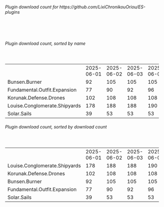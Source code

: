 <h6>Plugin download count for https://github.com/LixiChronikouOriou/ES-plugins</h6><br>
<br>
<h6>Plugin download count, sorted by name</h6><sub><sup><br>
<table>
	<tr>
		<td></td>
		<td>2025-06-01</td>
		<td>2025-06-02</td>
		<td>2025-06-03</td>
		<td>2025-06-04</td>
		<td>2025-06-05</td>
		<td>2025-06-06</td>
		<td>2025-06-07</td>
		<td>today +</td>
	</tr>
	<tr>
		<td>Bunsen.Burner</td>
		<td>92</td>
		<td>105</td>
		<td>105</td>
		<td>105</td>
		<td>107</td>
		<td>107</td>
		<td>107</td>
		<td></td>
	</tr>
	<tr>
		<td>Fundamental.Outfit.Expansion</td>
		<td>77</td>
		<td>90</td>
		<td>92</td>
		<td>96</td>
		<td>98</td>
		<td>100</td>
		<td>100</td>
		<td></td>
	</tr>
	<tr>
		<td>Korunak.Defense.Drones</td>
		<td>102</td>
		<td>108</td>
		<td>108</td>
		<td>108</td>
		<td>108</td>
		<td>110</td>
		<td>110</td>
		<td></td>
	</tr>
	<tr>
		<td>Louise.Conglomerate.Shipyards</td>
		<td>178</td>
		<td>188</td>
		<td>188</td>
		<td>190</td>
		<td>190</td>
		<td>192</td>
		<td>192</td>
		<td></td>
	</tr>
	<tr>
		<td>Solar.Sails</td>
		<td>39</td>
		<td>53</td>
		<td>53</td>
		<td>53</td>
		<td>55</td>
		<td>55</td>
		<td>55</td>
		<td></td>
	</tr>
</table>
</sub></sup>
<h6>Plugin download count, sorted by download count</h6><sub><sup><br>
<table>
	<tr>
		<td></td>
		<td>2025-06-01</td>
		<td>2025-06-02</td>
		<td>2025-06-03</td>
		<td>2025-06-04</td>
		<td>2025-06-05</td>
		<td>2025-06-06</td>
		<td>2025-06-07</td>
		<td>today +</td>
	</tr>
	<tr>
		<td>Louise.Conglomerate.Shipyards</td>
		<td>178</td>
		<td>188</td>
		<td>188</td>
		<td>190</td>
		<td>190</td>
		<td>192</td>
		<td>192</td>
		<td></td>
	</tr>
	<tr>
		<td>Korunak.Defense.Drones</td>
		<td>102</td>
		<td>108</td>
		<td>108</td>
		<td>108</td>
		<td>108</td>
		<td>110</td>
		<td>110</td>
		<td></td>
	</tr>
	<tr>
		<td>Bunsen.Burner</td>
		<td>92</td>
		<td>105</td>
		<td>105</td>
		<td>105</td>
		<td>107</td>
		<td>107</td>
		<td>107</td>
		<td></td>
	</tr>
	<tr>
		<td>Fundamental.Outfit.Expansion</td>
		<td>77</td>
		<td>90</td>
		<td>92</td>
		<td>96</td>
		<td>98</td>
		<td>100</td>
		<td>100</td>
		<td></td>
	</tr>
	<tr>
		<td>Solar.Sails</td>
		<td>39</td>
		<td>53</td>
		<td>53</td>
		<td>53</td>
		<td>55</td>
		<td>55</td>
		<td>55</td>
		<td></td>
	</tr>
</table>
</sub></sup>
